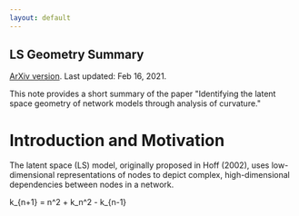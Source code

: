 ```yaml
---
layout: default
---
```


## LS Geometry Summary

[ArXiv version](https://arxiv.org/abs/2012.10559). Last updated: Feb 16, 2021. 



This note provides a short summary of the paper "Identifying the latent space geometry of network models through analysis of curvature." 

# Introduction and Motivation
The latent space (LS) model, originally proposed in Hoff (2002), uses low-dimensional representations of nodes to depict complex, high-dimensional dependencies between nodes in a network. 

k_{n+1} = n^2 + k_n^2 - k_{n-1}




